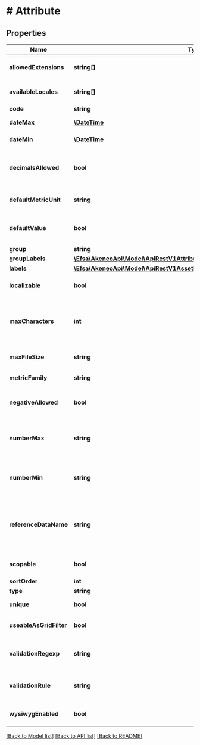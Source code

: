 # # Attribute

## Properties

Name | Type | Description | Notes
------------ | ------------- | ------------- | -------------
**allowedExtensions** | **string[]** | Extensions allowed when the attribute type is &#x60;pim_catalog_file&#x60; or &#x60;pim_catalog_image&#x60; | [optional]
**availableLocales** | **string[]** | To make the attribute locale specfic, specify here for which locales it is specific | [optional]
**code** | **string** | Attribute code |
**dateMax** | [**\DateTime**](\DateTime.md) | Maximum date allowed when the attribute type is &#x60;pim_catalog_date&#x60; | [optional]
**dateMin** | [**\DateTime**](\DateTime.md) | Minimum date allowed when the attribute type is &#x60;pim_catalog_date&#x60; | [optional]
**decimalsAllowed** | **bool** | Whether decimals are allowed when the attribute type is &#x60;pim_catalog_metric&#x60;, &#x60;pim_catalog_price&#x60; or &#x60;pim_catalog_number&#x60; | [optional]
**defaultMetricUnit** | **string** | Default metric unit when the attribute type is &#x60;pim_catalog_metric&#x60; | [optional]
**defaultValue** | **bool** | Default value for a Yes/No attribute, applied when creating a new product or product model (only available since the 5.0) | [optional]
**group** | **string** | Attribute group |
**groupLabels** | [**\Efsa\AkeneoApi\Model\ApiRestV1AttributesGroupLabels**](ApiRestV1AttributesGroupLabels.md) |  | [optional]
**labels** | [**\Efsa\AkeneoApi\Model\ApiRestV1AssetFamiliesAssetFamilyCodeAttributesLabels**](ApiRestV1AssetFamiliesAssetFamilyCodeAttributesLabels.md) |  | [optional]
**localizable** | **bool** | Whether the attribute is localizable, i.e. can have one value by locale | [optional] [default to false]
**maxCharacters** | **int** | Number maximum of characters allowed for the value of the attribute when the attribute type is &#x60;pim_catalog_text&#x60;, &#x60;pim_catalog_textarea&#x60; or &#x60;pim_catalog_identifier&#x60; | [optional]
**maxFileSize** | **string** | Max file size in MB when the attribute type is &#x60;pim_catalog_file&#x60; or &#x60;pim_catalog_image&#x60; | [optional]
**metricFamily** | **string** | Metric family when the attribute type is &#x60;pim_catalog_metric&#x60; | [optional]
**negativeAllowed** | **bool** | Whether negative values are allowed when the attribute type is &#x60;pim_catalog_metric&#x60; or &#x60;pim_catalog_number&#x60; | [optional]
**numberMax** | **string** | Maximum integer value allowed when the attribute type is &#x60;pim_catalog_metric&#x60;, &#x60;pim_catalog_price&#x60; or &#x60;pim_catalog_number&#x60; | [optional]
**numberMin** | **string** | Minimum integer value allowed when the attribute type is &#x60;pim_catalog_metric&#x60;, &#x60;pim_catalog_price&#x60; or &#x60;pim_catalog_number&#x60; | [optional]
**referenceDataName** | **string** | Reference entity code when the attribute type is &#x60;akeneo_reference_entity&#x60; or &#x60;akeneo_reference_entity_collection&#x60; OR Asset family code when the attribute type is &#x60;pim_catalog_asset_collection&#x60; | [optional]
**scopable** | **bool** | Whether the attribute is scopable, i.e. can have one value by channel | [optional] [default to false]
**sortOrder** | **int** | Order of the attribute in its group | [optional]
**type** | **string** | Attribute type |
**unique** | **bool** | Whether two values for the attribute cannot be the same | [optional]
**useableAsGridFilter** | **bool** | Whether the attribute can be used as a filter for the product grid in the PIM user interface | [optional]
**validationRegexp** | **string** | Regexp expression used to validate any attribute value when the attribute type is &#x60;pim_catalog_text&#x60; or &#x60;pim_catalog_identifier&#x60; | [optional]
**validationRule** | **string** | Validation rule type used to validate any attribute value when the attribute type is &#x60;pim_catalog_text&#x60; or &#x60;pim_catalog_identifier&#x60; | [optional]
**wysiwygEnabled** | **bool** | Whether the WYSIWYG interface is shown when the attribute type is &#x60;pim_catalog_textarea&#x60; | [optional]

[[Back to Model list]](../../README.md#models) [[Back to API list]](../../README.md#endpoints) [[Back to README]](../../README.md)
